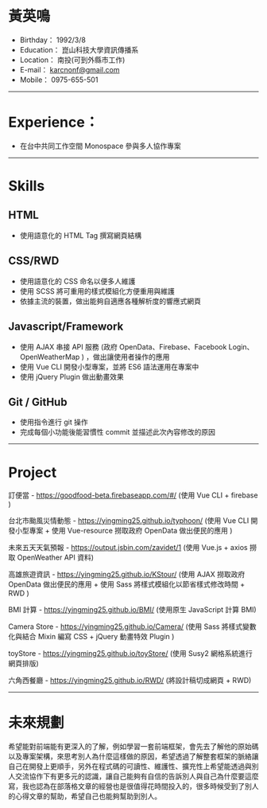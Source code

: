 # 黃英鳴

* Birthday： 1992/3/8
* Education： 崑山科技大學資訊傳播系
* Location： 南投(可到外縣市工作)
* E-mail： karcnonf@gmail.com
* Mobile： 0975-655-501

---

# Experience：

* 在台中共同工作空間 Monospace 參與多人協作專案

---

# Skills

## HTML

* 使用語意化的 HTML Tag 撰寫網頁結構

## CSS/RWD

* 使用語意化的 CSS 命名以便多人維護
* 使用 SCSS 將可重用的樣式模組化方便重用與維護
* 依據主流的裝置，做出能夠自適應各種解析度的響應式網頁

## Javascript/Framework

* 使用 AJAX 串接 API 服務 (政府 OpenData、Firebase、Facebook Login、OpenWeatherMap ) ，做出讓使用者操作的應用
* 使用 Vue CLI 開發小型專案，並將 ES6 語法運用在專案中
* 使用 jQuery Plugin 做出動畫效果

## Git / GitHub

* 使用指令進行 git 操作
* 完成每個小功能後能習慣性 commit 並描述此次內容修改的原因

---

# Project

訂便當 - https://goodfood-beta.firebaseapp.com/#/
(使用 Vue CLI  + firebase )

台北市颱風災情動態 - https://yingming25.github.io/typhoon/
(使用 Vue CLI 開發小型專案 + 使用 Vue-resource 撈取政府 OpenData 做出便民的應用 )

未來五天天氣預報 - https://output.jsbin.com/zavidet/1
(使用 Vue.js + axios 撈取 OpenWeather API 資料)

高雄旅遊資訊 - https://yingming25.github.io/KStour/
(使用 AJAX 撈取政府 OpenData 做出便民的應用 + 使用 Sass 將樣式模組化以節省樣式修改時間 + RWD )

BMI 計算 - https://yingming25.github.io/BMI/
(使用原生 JavaScript 計算 BMI)

Camera Store - https://yingming25.github.io/Camera/
(使用 Sass 將樣式變數化與結合 Mixin 編寫 CSS + jQuery 動畫特效 Plugin )

toyStore - https://yingming25.github.io/toyStore/
(使用 Susy2 網格系統進行網頁排版)

六角西餐廳 - https://yingming25.github.io/RWD/
(將設計稿切成網頁 + RWD)

---

# 未來規劃

希望能對前端能有更深入的了解，例如學習一套前端框架，會先去了解他的原始碼以及專案架構，來思考別人為什麼這樣做的原因，希望透過了解整套框架的脈絡讓自己在開發上更順手，另外在程式碼的可讀性、維護性、擴充性上希望能透過與別人交流協作下有更多元的認識，讓自己能夠有自信的告訴別人與自己為什麼要這麼寫，我也認為在部落格文章的經營也是很值得花時間投入的，很多時候受到了別人的心得文章的幫助，希望自己也能夠幫助到別人。


